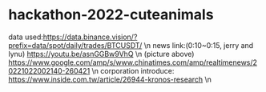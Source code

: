 # hackathon-2022-cuteanimals
data used:https://data.binance.vision/?prefix=data/spot/daily/trades/BTCUSDT/ \n
news link:(0:10~0:15, jerry and lynu) https://youtu.be/asnGGBw9VhQ \n
(picture above) https://www.google.com/amp/s/www.chinatimes.com/amp/realtimenews/20221022002140-260421 \n
corporation introduce: https://www.inside.com.tw/article/26944-kronos-research \n
